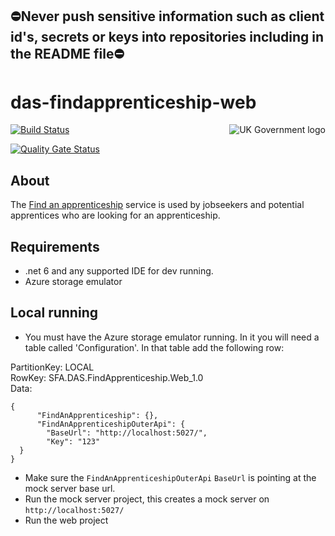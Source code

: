 ## ⛔Never push sensitive information such as client id's, secrets or keys into repositories including in the README file⛔

# das-findapprenticeship-web

<img src="https://avatars.githubusercontent.com/u/9841374?s=200&v=4" align="right" alt="UK Government logo">

[![Build Status](https://sfa-gov-uk.visualstudio.com/Digital%20Apprenticeship%20Service/_apis/build/status%2Fdas-findapprenticeship-web?repoName=SkillsFundingAgency%2Fdas-findapprenticeship-web&branchName=refs%2Fpull%2F59%2Fmerge)](https://sfa-gov-uk.visualstudio.com/Digital%20Apprenticeship%20Service/_build/latest?definitionId=3455&repoName=SkillsFundingAgency%2Fdas-findapprenticeship-web&branchName=refs%2Fpull%2F59%2Fmerge)

[![Quality Gate Status](https://sonarcloud.io/api/project_badges/measure?project=SkillsFundingAgency_das-findapprenticeship-web&metric=alert_status)](https://sonarcloud.io/summary/new_code?id=SkillsFundingAgency_das-findapprenticeship-web)

## About

The [Find an apprenticeship](https://www.gov.uk/apply-apprenticeship) service is used by jobseekers and potential apprentices who are looking for an apprenticeship.

## Requirements

- .net 6 and any supported IDE for dev running.
- Azure storage emulator

## Local running

- You must have the Azure storage emulator running. In it you will need a table called 'Configuration'. In that table add the following row:

PartitionKey: LOCAL  
RowKey: SFA.DAS.FindApprenticeship.Web_1.0  
Data:  
```
{
      "FindAnApprenticeship": {},
      "FindAnApprenticeshipOuterApi": {
        "BaseUrl": "http://localhost:5027/",
        "Key": "123"
  }
}
```

- Make sure the `FindAnApprenticeshipOuterApi` `BaseUrl` is pointing at the mock server base url.
- Run the mock server project, this creates a mock server on `http://localhost:5027/`
- Run the web project